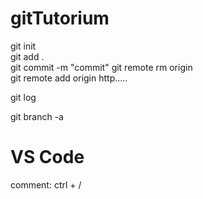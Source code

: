 # gitTutorium

git init  
git add .  
git commit -m "commit"
git remote rm origin  
git remote add origin http.....  

git log

git branch -a



# VS Code
comment: ctrl + /

